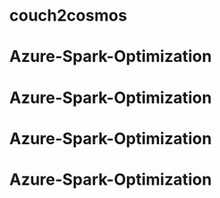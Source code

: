 # couch2cosmos
# Azure-Spark-Optimization
# Azure-Spark-Optimization
# Azure-Spark-Optimization
# Azure-Spark-Optimization
